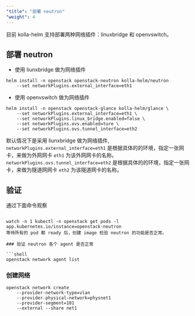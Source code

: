 ```yaml
---
"title": "部署 neutron"
"weight": 4
---
```


目前 kolla-helm 支持部署两种网络插件：linuxbridge 和 openvswitch。

## 部署 neutron

- 使用 liunxbridge 做为网络插件

```shell
helm install -n openstack openstack-neutron kolla-helm/neutron 
    --set networkPlugins.external_interface=eth1
```

- 使用 openvswitch 做为网络插件

```shell
helm install -n openstack openstack-glance kolla-helm/glance \
    --set networkPlugins.external_interface=eth1 \
    --set networkPlugins.linux_bridge.enabled=false \ 
    --set networkPlugins.ovs.enabled=ture \
    --set networkPlugins.ovs.tunnel_interface=eth2 
```

默认情况下是采用 liunxbridge 做为网络插件,
`networkPlugins.external_interface=eth1` 是根据具体的的环境，指定一张网卡，来做为外网网卡 `eth1` 为该外网网卡的名称。
`networkPlugins.ovs.tunnel_interface=eth2` 是根据具体的的环境，指定一张网卡，来做为隧道网网卡 `eth2` 为该隧道网卡的名称。

## 验证

通过下面命令观察

```shell

watch -n 1 kubectl -n openstack get pods -l app.kubernetes.io/instance=openstack-neutron
等待所有的 pod 都 ready 后，创建 image 检验 neutron 的功能是否正常。

### 验证 neutron 各个 agent 是否正常

```shell
openstack network agent list
```

### 创建网络

```shell
openstack network create 
    --provider-network-type=vlan 
    --provider-physical-network=physnet1 
    --provider-segment=101 
    --external --share net1
```
